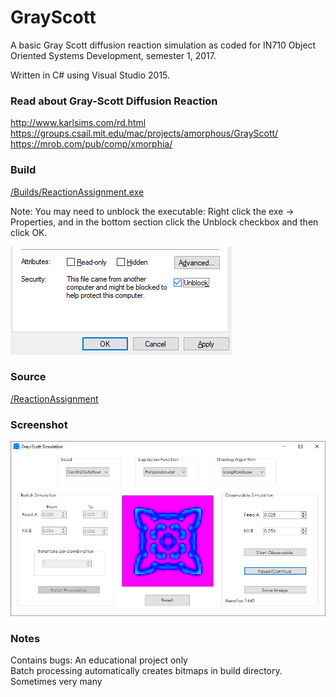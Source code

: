 # GrayScott

A basic Gray Scott diffusion reaction simulation as coded for IN710 Object Oriented Systems Development, semester 1, 2017.

Written in C# using Visual Studio 2015.

### Read about Gray-Scott Diffusion Reaction
http://www.karlsims.com/rd.html    
https://groups.csail.mit.edu/mac/projects/amorphous/GrayScott/    
https://mrob.com/pub/comp/xmorphia/    


### Build

<a href="https://github.com/kellybs1/GrayScott/blob/master/Builds/ReactionAssignment.exe?raw=true">/Builds/ReactionAssignment.exe</a>

Note: You may need to unblock the executable: Right click the exe -> Properties, and in the bottom section click the Unblock checkbox and then click OK.

<img src="unblock.png">

### Source

<a href="https://github.com/kellybs1/GrayScott/tree/master/ReactionAssignment">/ReactionAssignment</a>


### Screenshot

<img src="screenshot.jpg" width="640"/>


### Notes
Contains bugs: An educational project only    
Batch processing automatically creates bitmaps in build directory. Sometimes very many    

